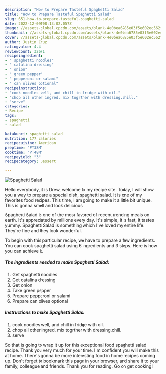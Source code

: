 ```yaml
---
description: "How to Prepare Tasteful Spaghetti Salad"
title: "How to Prepare Tasteful Spaghetti Salad"
slug: 651-how-to-prepare-tasteful-spaghetti-salad
date: 2022-12-09T08:13:02.057Z
image: //assets-global.cpcdn.com/assets/blank-4e0bea6785e03f5e602ec562f230caae08da540cada707380b4fe1bbebba43da.png
thumbnail: //assets-global.cpcdn.com/assets/blank-4e0bea6785e03f5e602ec562f230caae08da540cada707380b4fe1bbebba43da.png
cover: //assets-global.cpcdn.com/assets/blank-4e0bea6785e03f5e602ec562f230caae08da540cada707380b4fe1bbebba43da.png
author: Justin Cruz
ratingvalue: 4.4
reviewcount: 32671
recipeingredient:
- " spaghetti noodles"
- " catalina dressing"
- " onion"
- " green pepper"
- " pepperoni or salami"
- " can olives optional"
recipeinstructions:
- "cook noodles well, and chill in fridge with oil."
- "chop all other ingred. mix togrther with dressing.chill."
- "serve"
categories:
- Recipe
tags:
- spaghetti
- salad

katakunci: spaghetti salad 
nutrition: 177 calories
recipecuisine: American
preptime: "PT38M"
cooktime: "PT48M"
recipeyield: "3"
recipecategory: Dessert

---
```



![Spaghetti Salad](//assets-global.cpcdn.com/assets/blank-4e0bea6785e03f5e602ec562f230caae08da540cada707380b4fe1bbebba43da.png)

Hello everybody, it is Drew, welcome to my recipe site. Today, I will show you a way to prepare a special dish, spaghetti salad. It is one of my favorites food recipes. This time, I am going to make it a little bit unique. This is gonna smell and look delicious.



Spaghetti Salad is one of the most favored of recent trending meals on earth. It's appreciated by millions every day. It's simple, it is fast, it tastes yummy. Spaghetti Salad is something which I've loved my entire life. They're fine and they look wonderful.


To begin with this particular recipe, we have to prepare a few ingredients. You can cook spaghetti salad using 6 ingredients and 3 steps. Here is how you can achieve it.

<!--inarticleads1-->

##### The ingredients needed to make Spaghetti Salad:

1. Get  spaghetti noodles
1. Get  catalina dressing
1. Get  onion
1. Take  green pepper
1. Prepare  pepperoni or salami
1. Prepare  can olives optional




<!--inarticleads2-->

##### Instructions to make Spaghetti Salad:

1. cook noodles well, and chill in fridge with oil.
1. chop all other ingred. mix togrther with dressing.chill.
1. serve




So that is going to wrap it up for this exceptional food spaghetti salad recipe. Thank you very much for your time. I'm confident you will make this at home. There's gonna be more interesting food in home recipes coming up. Don't forget to bookmark this page in your browser, and share it to your family, colleague and friends. Thank you for reading. Go on get cooking!
